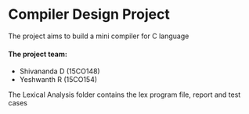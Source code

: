 # Compiler Design Project
The project aims to build a mini compiler for C language
#### The project team:
* Shivananda D (15CO148)
* Yeshwanth R (15CO154)

The Lexical Analysis folder contains the lex program file, report and test cases
